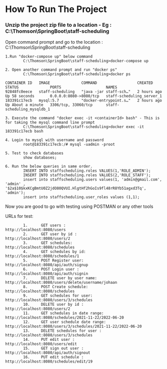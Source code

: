 
# How To Run The Project


### Unzip the project zip file to a location - Eg : C:\Thomson\SpringBoot\staff-scheduling
Open command prompt and go to the location : C:\Thomson\SpringBoot\staff-scheduling

	1.Run "docker-compose up" below command 
			C:\Thomson\SpringBoot\staff-scheduling>docker-compose up

	2. Open another command prompt and run "docker ps"
			C:\Thomson\SpringBoot\staff-scheduling>docker ps
			
	CONTAINER ID   IMAGE              COMMAND                  CREATED       STATUS              PORTS                    NAMES
	92848fc0eece   staff-scheduling   "java -jar staff-sch…"   2 hours ago   Up 58 seconds       0.0.0.0:8080->8080/tcp   staff-scheduling_server_1
	183391c17ecb   mysql:5.7          "docker-entrypoint.s…"   2 hours ago   Up About a minute   3306/tcp, 33060/tcp      staff-scheduling_mysqldb_1

	3. Execute the command "docker exec -it <containerId> bash" - This is for taking the mysql command line prompt
			C:\Thomson\SpringBoot\staff-scheduling>docker exec -it 183391c17ecb bash
			
	4. Login to mysql with username and password
			root@183391c17ecb:/# mysql -uadmin -proot
			
	5. Test to check databases
			show databases;		
			
	6. Run the below queries in same order.
			INSERT INTO staffscheduling.roles VALUES(1,'ROLE_ADMIN');
			INSERT INTO staffscheduling.roles VALUES(2,'ROLE_STAFF');
			insert into staffscheduling.users values(1, 'admin@gmail.com', 'admin' , '$2a$10$kxKCgBmtU0Z2jdO80QVUI.HlgtHf2hGoIs9fl48rR8Yb51agxd3Tq', 'admin');
			insert into staffscheduling.user_roles values (1,1);
			
Now you are good to go with testing using POSTMAN or any other tools


URLs for test:



			1. 		GET users : 						http://localhost:8080/users
			2. 		GET user by id : 				http://localhost:8080/users/2
			3. 		GET schedules:					http://localhost:8080/schedules
			4. 		GET schedules by id: 			http://localhost:8080/schedules/1
			5. 		POST Register user: 			http://localhost:8080/api/auth/signup
			6. 		POST Login user : 				http://localhost:8080/api/auth/signin
			7. 		DELETE user by user name:		http://localhost:8080/users/delete/username/johaan
			8. 		POST Create schedule:			http://localhost:8080/schedules
			9. 		GET schedules for user:		http://localhost:8080/users/3/schedules
			10. 	DELETE user by id : 			http://localhost:8080/users/2
			11. 	GET schedules in date range:	http://localhost:8080/schedules/2021-11-22/2022-06-20
			12.		GET user schedule date range: http://localhost:8080/users/3/schedules/2021-11-22/2022-06-20
			13. 	DELETE schedules for user : 	http://localhost:8080/users/3/schedules
			14. 	PUT edit user : 					http://localhost:8080/users/edit
			15. 	GET sign out user : 			http://localhost:8080/api/auth/signout
			16. 	PUT edit schedule : 			http://localhost:8080/schedules/edit/19

